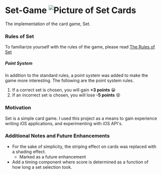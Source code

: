 # Set-Game ![Picture of Set Cards](https://ds055uzetaobb.cloudfront.net/brioche/uploads/LdfwX8F7nr-20cardnoset.png?width=1200)
The implementation of the card game, Set.

### Rules of Set
To familiarize yourself with the rules of the game, please read [The Rules of Set](https://en.wikipedia.org/wiki/Set_(card_game))

##### Point System
In addition to the standard rules, a point system was added to make the game more interesting. The following are the point system rules.
1. If a correct set is chosen, you will gain __+3 points__ :grinning:
2. If an incorrect set is chosen, you will lose __-5 points__ :dizzy_face:

### Motivation
Set is a simple card game. I used this project as a means to gain experience writing iOS applications, and experimenting with iOS API's.

### Additional Notes and Future Enhancements
* For the sake of simplicity, the striping effect on cards was replaced with a shading effect.
  * Marked as a future enhancement
* Add a timing component where score is determined as a function of how long a set selection took.
